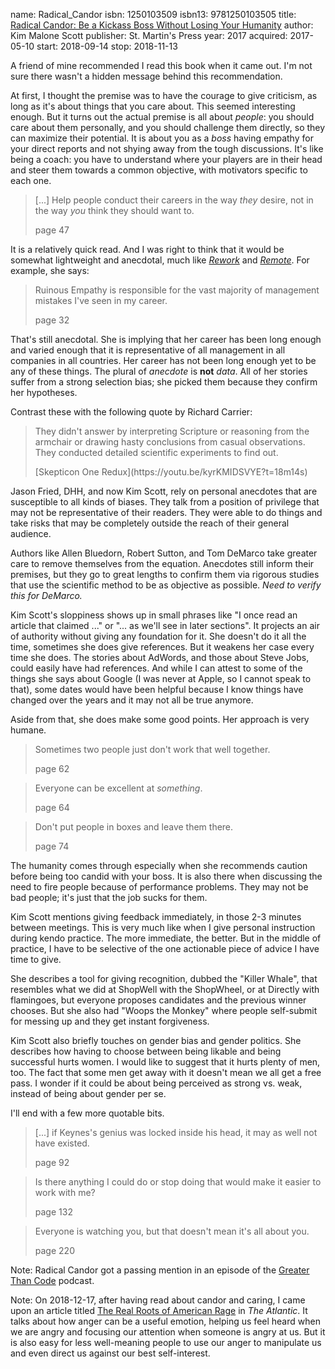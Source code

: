 name: Radical_Candor
isbn: 1250103509
isbn13: 9781250103505
title: [Radical Candor: Be a Kickass Boss Without Losing Your Humanity](http://a.co/65Lo0qh)
author: Kim Malone Scott
publisher: St. Martin's Press
year: 2017
acquired: 2017-05-10
start: 2018-09-14
stop: 2018-11-13

A friend of mine recommended I read this book when it came out.  I'm not sure
there wasn't a hidden message behind this recommendation.

At first, I thought the premise was to have the courage to give criticism, as
long as it's about things that you care about.  This seemed interesting enough.
But it turns out the actual premise is all about _people_: you should care about
them personally, and you should challenge them directly, so they can maximize
their potential.  It is about you as a _boss_ having empathy for your direct
reports and not shying away from the tough discussions.  It's like being a
coach: you have to understand where your players are in their head and steer
them towards a common objective, with motivators specific to each one.

> [...] Help people conduct their careers in the way _they_ desire, not in the
> way _you_ think they should want to.
> <footer>page 47</footer>

It is a relatively quick read.  And I was right to think that it would be
somewhat lightweight and anecdotal, much like
_[Rework](SoftwareEngineering/Books.html#Rework)_ and
_[Remote](SoftwareEngineering/Books.html#Remote_Office_Not_Required)_.
For example, she says:

> Ruinous Empathy is responsible for the vast majority of management mistakes
> I've seen in my career.
> <footer>page 32</footer>

That's still anecdotal.  She is implying that her career has been long enough
and varied enough that it is representative of all management in all companies
in all countries.  Her career has not been long enough yet to be any of these
things.  The plural of _anecdote_ is **not** _data_.  All of her stories suffer
from a strong selection bias; she picked them because they confirm her
hypotheses.

Contrast these with the following quote by Richard Carrier:

> They didn't answer by interpreting Scripture or reasoning from the armchair or
> drawing hasty conclusions from casual observations.  They conducted detailed
> scientific experiments to find out.
> <footer>[Skepticon One Redux](https://youtu.be/kyrKMIDSVYE?t=18m14s)</footer>

Jason Fried, DHH, and now Kim Scott, rely on personal anecdotes that are
susceptible to all kinds of biases.  They talk from a position of privilege that
may not be representative of their readers.  They were able to do things and
take risks that may be completely outside the reach of their general audience.

Authors like Allen Bluedorn, Robert Sutton, and Tom DeMarco take greater care to
remove themselves from the equation.  Anecdotes still inform their premises, but
they go to great lengths to confirm them via rigorous studies that use the
scientific method to be as objective as possible.
_Need to verify this for DeMarco._

Kim Scott's sloppiness shows up in small phrases like "I once read an article
that claimed ..." or "... as we'll see in later sections".  It projects an air
of authority without giving any foundation for it.  She doesn't do it all the
time, sometimes she does give references.  But it weakens her case every time
she does.  The stories about AdWords, and those about Steve Jobs, could easily
have had references.  And while I can attest to some of the things she says
about Google (I was never at Apple, so I cannot speak to that), some dates would
have been helpful because I know things have changed over the years and it may
not all be true anymore.

Aside from that, she does make some good points.  Her approach is very humane.

> Sometimes two people just don't work that well together.
> <footer>page 62</footer>

> Everyone can be excellent at _something_.
> <footer>page 64</footer>

> Don't put people in boxes and leave them there.
> <footer>page 74</footer>

The humanity comes through especially when she recommends caution before being
too candid with your boss.  It is also there when discussing the need to fire
people because of performance problems.  They may not be bad people; it's just
that the job sucks for them.

Kim Scott mentions giving feedback immediately, in those 2-3 minutes between
meetings.  This is very much like when I give personal instruction during kendo
practice.  The more immediate, the better.  But in the middle of practice, I
have to be selective of the one actionable piece of advice I have time to give.

She describes a tool for giving recognition, dubbed the "Killer Whale", that
resembles what we did at ShopWell with the ShopWheel, or at Directly with
flamingoes, but everyone proposes candidates and the previous winner chooses.
But she also had "Woops the Monkey" where people self-submit for messing up and
they get instant forgiveness.

Kim Scott also briefly touches on gender bias and gender politics. She describes
how having to choose between being likable and being successful hurts women.  I
would like to suggest that it hurts plenty of men, too.  The fact that some men
get away with it doesn't mean we all get a free pass.  I wonder if it could be
about being perceived as strong vs. weak, instead of being about gender per se.

I'll end with a few more quotable bits.

> [...] if Keynes's genius was locked inside his head, it may as well not have
> existed.
> <footer>page 92</footer>

> Is there anything I could do or stop doing that would make it easier to work
> with me?
> <footer>page 132</footer>

> Everyone is watching you, but that doesn't mean it's all about you.
> <footer>page 220</footer>

<span class="newthought">Note:</span> Radical Candor got a passing mention in an
episode of the
[Greater Than Code](http://www.greaterthancode.com/2018/09/12/097-the-job-of-a-manager-with-brandon-hays/)
podcast.

<span class="newthought">Note:</span> On 2018-12-17, after having read about
candor and caring, I came upon an article titled
[The Real Roots of American Rage](https://www.theatlantic.com/magazine/archive/2019/01/charles-duhigg-american-anger/576424/)
in _The Atlantic_.  It talks about how anger can be a useful
emotion, helping us feel heard when we are angry and focusing our attention when
someone is angry at us.  But it is also easy for less well-meaning people to use
our anger to manipulate us and even direct us against our best self-interest.
